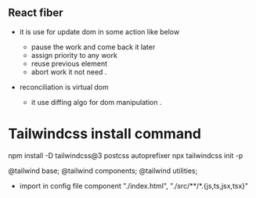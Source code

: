 ## React fiber 
- it is use for update dom in some action like below
    - pause the work and come back it later 
    - assign priority to any work 
    - reuse previous element 
    - abort work it not need . 

-  reconciliation  is virtual dom 
    - it use diffing algo for dom manipulation .

# Tailwindcss install command
npm install -D tailwindcss@3 postcss autoprefixer
npx tailwindcss init -p 

@tailwind base;
@tailwind components;
@tailwind utilities;

- import in config file component 
    "./index.html",
    "./src/**/*.{js,ts,jsx,tsx}"